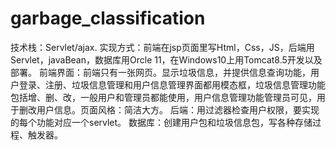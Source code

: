 # garbage_classification
技术栈：Servlet/ajax.
实现方式：前端在jsp页面里写Html，Css，JS，后端用Servlet，javaBean，数据库用Orcle 11，在Windows10上用Tomcat8.5开发以及部署。
前端界面：前端只有一张网页。显示垃圾信息，并提供信息查询功能，用户登录、注册、垃圾信息管理和用户信息管理界面都用模态框，垃圾信息管理功能包括增、删、改，一般用户和管理员都能使用，用户信息管理功能管理员可见，用于删改用户信息。页面风格：简洁大方。
后端：用过滤器检查用户权限，要实现的每个功能对应一个servlet。
数据库：创建用户包和垃圾信息包，写各种存储过程、触发器。
